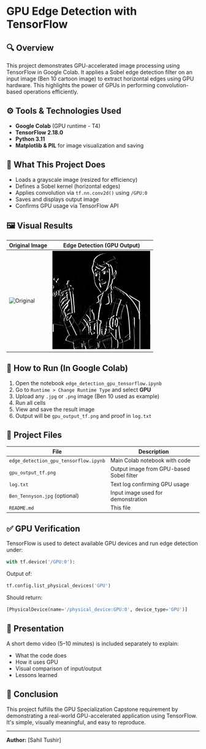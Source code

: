 # GPU Edge Detection with TensorFlow

## 🔍 Overview
This project demonstrates GPU-accelerated image processing using TensorFlow in Google Colab. It applies a Sobel edge detection filter on an input image (Ben 10 cartoon image) to extract horizontal edges using GPU hardware. This highlights the power of GPUs in performing convolution-based operations efficiently.

## ⚙️ Tools & Technologies Used
- **Google Colab** (GPU runtime - T4)
- **TensorFlow 2.18.0**
- **Python 3.11**
- **Matplotlib & PIL** for image visualization and saving

## 🧠 What This Project Does
- Loads a grayscale image (resized for efficiency)
- Defines a Sobel kernel (horizontal edges)
- Applies convolution via `tf.nn.conv2d()` using `/GPU:0`
- Saves and displays output image
- Confirms GPU usage via TensorFlow API

## 🖼️ Visual Results

| Original Image                          | Edge Detection (GPU Output)           |
|----------------------------------------|---------------------------------------|
| ![Original](./Ben%10Tennyson.jpg)        | ![Edge Output](./gpu_output_tf.png)   |

## 🚀 How to Run (In Google Colab)
1. Open the notebook `edge_detection_gpu_tensorflow.ipynb`
2. Go to `Runtime > Change Runtime Type` and select **GPU**
3. Upload any `.jpg` or `.png` image (Ben 10 used as example)
4. Run all cells
5. View and save the result image
6. Output will be `gpu_output_tf.png` and proof in `log.txt`

## 📂 Project Files

| File                          | Description                                      |
|-------------------------------|--------------------------------------------------|
| `edge_detection_gpu_tensorflow.ipynb` | Main Colab notebook with code                   |
| `gpu_output_tf.png`           | Output image from GPU-based Sobel filter        |
| `log.txt`                     | Text log confirming GPU usage                   |
| `Ben_Tennyson.jpg` (optional) | Input image used for demonstration              |
| `README.md`                   | This file                                        |

## ✅ GPU Verification
TensorFlow is used to detect available GPU devices and run edge detection under:
```python
with tf.device('/GPU:0'):
```

Output of:
```python
tf.config.list_physical_devices('GPU')
```
Should return:
```python
[PhysicalDevice(name='/physical_device:GPU:0', device_type='GPU')]
```

## 🎥 Presentation
A short demo video (5–10 minutes) is included separately to explain:
- What the code does
- How it uses GPU
- Visual comparison of input/output
- Lessons learned

## 📌 Conclusion
This project fulfills the GPU Specialization Capstone requirement by demonstrating a real-world GPU-accelerated application using TensorFlow. It's simple, visually meaningful, and easy to reproduce.

---
**Author:** [Sahil Tushir]  

